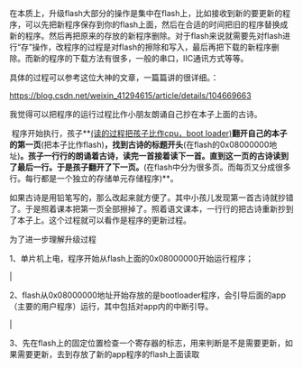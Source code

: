 在本质上，升级flash大部分的操作是集中在flash上，比如接收到新的要更新的程序，可以先把新程序保存到你的flash上面，然后在合适的时间把旧的程序替换成新的程序。然后再把原来的存放的新程序删除。对于flash来说就需要先对flash进行“存”操作，改程序的过程是对flash的擦除和写入，最后再把下载的新程序删除。而新的程序的下载方法有很多，一般的串口，IIC通讯方式等等。

具体的过程可以参考这位大神的文章，一篇篇讲的很详细。：

https://blog.csdn.net/weixin_41294615/article/details/104669663

我觉得可以把程序的运行过程比作小朋友朗诵自己抄在本子上面的古诗。

​		程序开始执行，孩子**<u>(读的过程把孩子比作cpu，boot loader)</u>**翻开自己的本子的第一页**(把本子比作flash)**，找到古诗的标题开头**(在flash的0x08000000地址)**。孩子一行行的朗诵着古诗，读完一首接着读下一首。直到这一页的古诗读到了最后一行。于是孩子翻开了下一页。**(在flash中分为很多页。而每页又分成很多行。每行都是一个独立的存储单元存储程序)**。

​		如果古诗是用铅笔写的，那么改起来就方便了。其中小孩儿发现第一首古诗就抄错了。于是照着课本把第一页全部擦掉了。照着语文课本，一行行的把古诗重新抄到了本子上。这个过程就可以看作是程序的更新过程。



为了进一步理解升级过程



1、单片机上电，程序开始从flash上面的0x08000000开始运行程序；

|

2、flash从0x08000000地址开始存放的是bootloader程序，会引导后面的app（主要的用户程序）运行，其中包括对app内的中断引导。

|

3、先在flash上的固定位置检查一个寄存器的标志，用来判断是不是需要更新，如果需要更新，去到存放了新的app程序的flash上面读取